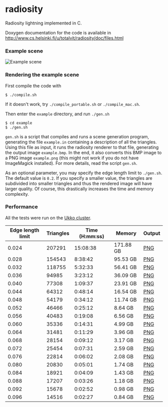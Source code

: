 # radiosity
Radiosity lightning implemented in C.

Doxygen documentation for the code is available in http://www.cs.helsinki.fi/u/totalvit/radiosity/doc/files.html

### Example scene
![Example scene](http://www.cs.helsinki.fi/u/totalvit/radiosity/example/example0.024.png)

### Rendering the example scene
First compile the code with
```
$ ./compile.sh
```
If it doesn't work, try `./compile_portable.sh` or `./compile_mac.sh`.

Then enter the `example` directory, and run `./gen.sh`
```
$ cd example
$ ./gen.sh
```
`gen.sh` is a script that compiles and runs a scene generation program, generating the file `example.in` containing a description of all the triangles. Using this file as input, it runs the radiosity renderer to that file, generating the output image `example.bmp`. In the end, it also converts this BMP image to a PNG image `example.png` (this might not work if you do not have ImageMagick installed). For more details, read the script `gen.sh`.

As an optional parameter, you may specify the edge length limit to `./gen.sh`. The default value is `0.2`. If you specify a smaller value, the triangles are subdivided into smaller triangles and thus the rendered image will have larger quality. Of course, this drastically increases the time and memory complexity.

### Performance
All the tests were run on the [Ukko cluster](https://www.cs.helsinki.fi/tietotekniikka/laskentaklusteri-ukko).

Edge length limit | Triangles | Time (H:mm:ss) | Memory | Output
----------------- | --------- | -----| ------ | ------
0.024 | 207291 | 15:08:38 | 171.88 GB | [PNG](http://www.cs.helsinki.fi/u/totalvit/radiosity/example/example0.024.png)
0.028 | 154543 | 8:38:42 | 95.53 GB | [PNG](http://www.cs.helsinki.fi/u/totalvit/radiosity/example/example0.028.png)
0.032 | 118755 | 5:32:33 | 56.41 GB | [PNG](http://www.cs.helsinki.fi/u/totalvit/radiosity/example/example0.032.png)
0.036 | 94985 | 3:23:12 | 36.09 GB | [PNG](http://www.cs.helsinki.fi/u/totalvit/radiosity/example/example0.036.png)
0.040 | 77308 | 1:09:37 | 23.91 GB | [PNG](http://www.cs.helsinki.fi/u/totalvit/radiosity/example/example0.040.png)
0.044 | 64312 | 0:48:14 | 16.54 GB | [PNG](http://www.cs.helsinki.fi/u/totalvit/radiosity/example/example0.044.png)
0.048 | 54179 | 0:34:12 | 11.74 GB | [PNG](http://www.cs.helsinki.fi/u/totalvit/radiosity/example/example0.048.png)
0.052 | 46466 | 0:25:12 | 8.64 GB | [PNG](http://www.cs.helsinki.fi/u/totalvit/radiosity/example/example0.052.png)
0.056 | 40483 | 0:19:08 | 6.56 GB | [PNG](http://www.cs.helsinki.fi/u/totalvit/radiosity/example/example0.056.png)
0.060 | 35336 | 0:14:31 | 4.99 GB | [PNG](http://www.cs.helsinki.fi/u/totalvit/radiosity/example/example0.060.png)
0.064 | 31481 | 0:11:29 | 3.96 GB | [PNG](http://www.cs.helsinki.fi/u/totalvit/radiosity/example/example0.064.png)
0.068 | 28154 | 0:09:12 | 3.17 GB | [PNG](http://www.cs.helsinki.fi/u/totalvit/radiosity/example/example0.068.png)
0.072 | 25454 | 0:07:31 | 2.59 GB | [PNG](http://www.cs.helsinki.fi/u/totalvit/radiosity/example/example0.072.png)
0.076 | 22814 | 0:06:02 | 2.08 GB | [PNG](http://www.cs.helsinki.fi/u/totalvit/radiosity/example/example0.076.png)
0.080 | 20830 | 0:05:01 | 1.74 GB | [PNG](http://www.cs.helsinki.fi/u/totalvit/radiosity/example/example0.080.png)
0.084 | 18921 | 0:04:09 | 1.43 GB | [PNG](http://www.cs.helsinki.fi/u/totalvit/radiosity/example/example0.084.png)
0.088 | 17207 | 0:03:26 | 1.18 GB | [PNG](http://www.cs.helsinki.fi/u/totalvit/radiosity/example/example0.088.png)
0.092 | 15678 | 0:02:52 | 0.98 GB | [PNG](http://www.cs.helsinki.fi/u/totalvit/radiosity/example/example0.092.png)
0.096 | 14516 | 0:02:27 | 0.84 GB | [PNG](http://www.cs.helsinki.fi/u/totalvit/radiosity/example/example0.096.png)

